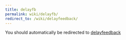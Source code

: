 ```yaml
---
title: delayfb
permalink: wiki/delayfb/
redirect_to: /wiki/delayfeedback/
---
```


You should automatically be redirected to [delayfeedback](/wiki/delayfeedback/)
